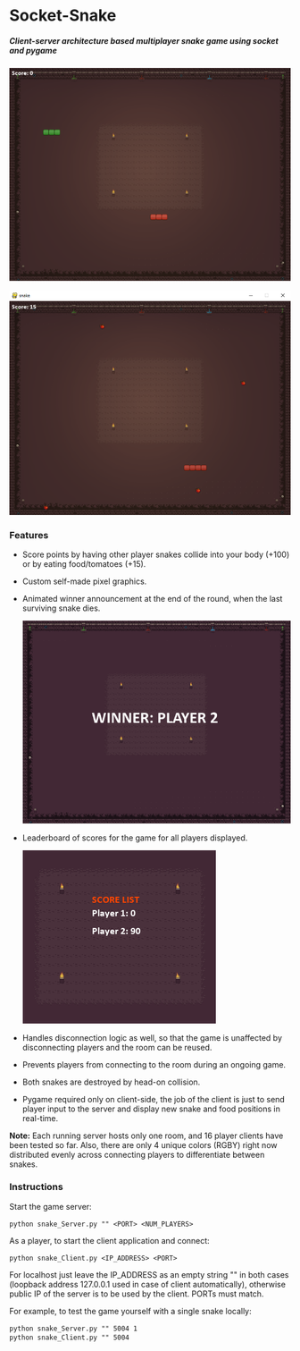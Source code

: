 # Socket-Snake

##### Client-server architecture based multiplayer snake game using socket and pygame

![s2](ss/s2.png)

![s1](ss/s1.png)

### Features

- Score points by having other player snakes collide into your body (+100) or by eating food/tomatoes (+15).

- Custom self-made pixel graphics.

- Animated winner announcement at the end of the round, when the last surviving snake dies. 

  ![s3](ss/s3.png)

- Leaderboard of scores for the game for all players displayed.

  ![s4](ss/s4.png)

- Handles disconnection logic as well, so that the game is unaffected by disconnecting players and the room can be reused.
- Prevents players from connecting to the room during an ongoing game. 
- Both snakes are destroyed by head-on collision.
- Pygame required only on client-side, the job of the client is just to send player input to the server and display new snake and food positions in real-time.

**Note:** Each running server hosts only one room, and 16 player clients have been tested so far. Also, there are only 4 unique colors (RGBY) right now distributed evenly across connecting players to differentiate between snakes.



### Instructions

Start the game server:

```
python snake_Server.py "" <PORT> <NUM_PLAYERS>
```

As a player, to start the client application and connect:

```
python snake_Client.py <IP_ADDRESS> <PORT>
```

For localhost just leave the IP_ADDRESS as an empty string "" in both cases (loopback address 127.0.0.1 used in case of client automatically), otherwise public IP of the server is to be used by the client. PORTs must match.

For example, to test the game yourself with a single snake locally:

```
python snake_Server.py "" 5004 1
python snake_Client.py "" 5004
```









